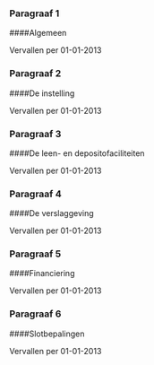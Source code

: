 <meta http-equiv='Content-Type' content='text/html; charset=utf-8' />

### Paragraaf  1  

####Algemeen

Vervallen per 01-01-2013 

### Paragraaf  2  

####De instelling

Vervallen per 01-01-2013 

### Paragraaf  3  

####De leen- en depositofaciliteiten

Vervallen per 01-01-2013 

### Paragraaf  4  

####De verslaggeving

Vervallen per 01-01-2013 

### Paragraaf  5  

####Financiering

Vervallen per 01-01-2013 

### Paragraaf  6  

####Slotbepalingen

Vervallen per 01-01-2013 

